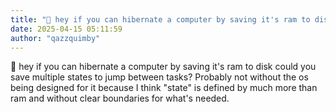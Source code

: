 ```yaml
---
title: "💭 hey if you can hibernate a computer by saving it's ram to disk could..."
date: 2025-04-15 05:11:59
author: "qazzquimby"
---
```


💭 hey if you can hibernate a computer by saving it's ram to disk could you save multiple states to jump between tasks? Probably not without the os being designed for it because I think "state" is defined by much more than ram and without clear boundaries for what's needed.